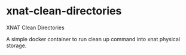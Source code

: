# xnat-clean-directories
XNAT Clean Directories

A simple docker container to run clean up command into xnat physical storage.



